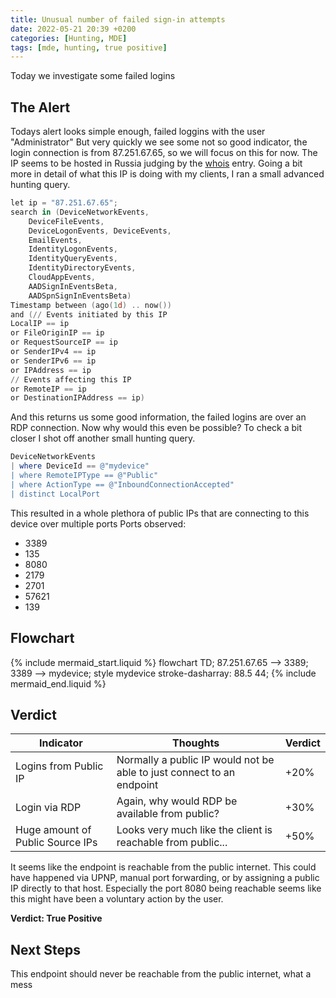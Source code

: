 ```yaml
---
title: Unusual number of failed sign-in attempts
date: 2022-05-21 20:39 +0200
categories: [Hunting, MDE]
tags: [mde, hunting, true positive]
---
```


Today we investigate some failed logins

## The Alert
Todays alert looks simple enough, failed loggins with the user "Administrator"
But very quickly we see some not so good indicator, the login connection is from 87.251.67.65, so we will focus on this for now.
The IP seems to be hosted in Russia judging by the [whois](https://www.virustotal.com/gui/ip-address/87.251.67.65/details) entry.
Going a bit more in detail of what this IP is doing with my clients, I ran a small advanced hunting query.

```powershell
let ip = "87.251.67.65";
search in (DeviceNetworkEvents,
    DeviceFileEvents,
    DeviceLogonEvents, DeviceEvents,
    EmailEvents,
    IdentityLogonEvents,
    IdentityQueryEvents,
    IdentityDirectoryEvents,
    CloudAppEvents,
    AADSignInEventsBeta,
    AADSpnSignInEventsBeta)
Timestamp between (ago(1d) .. now())
and (// Events initiated by this IP
LocalIP == ip
or FileOriginIP == ip
or RequestSourceIP == ip
or SenderIPv4 == ip
or SenderIPv6 == ip
or IPAddress == ip
// Events affecting this IP
or RemoteIP == ip
or DestinationIPAddress == ip)
```

And this returns us some good information, the failed logins are over an RDP connection.
Now why would this even be possible?
To check a bit closer I shot off another small hunting query.

```powershell
DeviceNetworkEvents
| where DeviceId == @"mydevice"
| where RemoteIPType == @"Public"
| where ActionType == @"InboundConnectionAccepted"
| distinct LocalPort
```
This resulted in a whole plethora of public IPs that are connecting to this device over multiple ports
Ports observed:
 * 3389
 * 135
 * 8080
 * 2179
 * 2701
 * 57621
 * 139

## Flowchart
{% include mermaid_start.liquid %}
flowchart TD;
87.251.67.65 --> 3389;
3389 --> mydevice;
style mydevice stroke-dasharray: 88.5 44;
{% include mermaid_end.liquid %}


## Verdict

| Indicator                        | Thoughts                                                              | Verdict |
|----------------------------------|-----------------------------------------------------------------------|---------|
| Logins from Public IP            | Normally a public IP would not be able to just connect to an endpoint | +20%    |
| Login via RDP                    | Again, why would RDP be available from public?                        | +30%    |
| Huge amount of Public Source IPs | Looks very much like the client is reachable from public...           | +50%    |

It seems like the endpoint is reachable from the public internet.
This could have happened via UPNP, manual port forwarding, or by assigning a public IP directly to that host.
Especially the port 8080 being reachable seems like this might have been a voluntary action by the user.

**Verdict: True Positive**

## Next Steps
This endpoint should never be reachable from the public internet, what a mess
